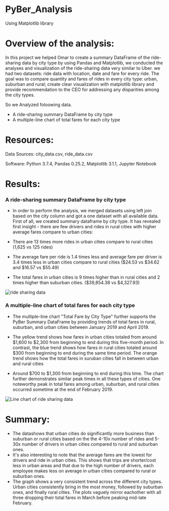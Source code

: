 # PyBer_Analysis
Using Matplotlib library

# Overview of the analysis:

 In this project we helped Omar to create a summary DataFrame of the ride-sharing data by city type by using Pandas and Matplotlib,
 we conducted the analyses and visualization of the ride-sharing data very similar to Uber. we had two datasets: ride data with location, date and fare for every ride.  The goal was to compare quantity and fares of rides in every city type: urban, suburban and rural; create clear visualization with matplotlib library and provide recommendation to the CEO for addressing any disparities among the city types.

 So we Analyzed foloowing data.
 
 - A ride-sharing summary DataFrame by city type
 - A multiple-line chart of total fares for each city type


# Resources:

Data Sources: city_data.csv, ride_data.csv

Software: Python 3.7.4, Pandas 0.25.2, Matplotlib 3.1.1, Jupyter Notebook

# Results: 

###  A ride-sharing summary DataFrame by city type

- In order to perform the analysis, we merged datasets using left join based on the city column and got a one dataset with all available data. First of all, we created summary dataframe by city type. It has revealed first insight - there are few drivers and rides in rural cities with higher average fares compare to urban cities:

- There are 13 times more rides in urban cities compare to rural cities (1,625 vs 125 rides)
- The average fare per ride is 1.4 times less and average fare per driver is 3.4 times less in urban cities compare to rural cities ($24.53 vs $34.62 and $16.57 vs $55.49)
- The total fares in urban cities is 9 times higher than in rural cities and 2 times higher than suburban cities. ($39,854.38 vs $4,327.93) 

![ride sharing data](https://user-images.githubusercontent.com/96400887/168848418-1c359844-5e45-4566-a400-05d0ace1d45c.png)

### A multiple-line chart of total fares for each city type

- The multiple-line chart "Total Fare by City Type" further supports the PyBer Summary DataFrame by providing trends of total fares in rural, suburban, and urban cities between January 2019 and April 2019. 
 
- The yellow trend shows how fares in urban cities totaled from around $1,600 to $2,300 from beginning to end during this five-month period. In contrast, the blue trend shows how fares in rural cities totaled around $300 from beginning to end during the same time period. The orange trend shows how the total fares in suruban cities fall in between urban and rural cities

- Around $700 to $1,300 from beginning to end during this time. The chart further demonstrates similar peak times in all these types of cities. One noteworthy peak in total fares among urban, suburban, and rural cities occurred sometime at the end of February 2019.

![Line chart of ride sharing data](https://user-images.githubusercontent.com/96400887/168849944-d21a2d97-74d3-413f-9f5f-e016cf32c7c9.png)

# Summary:

- The datashows that urban cities do significantly more business than suburban or rural cities based on the the 4-10x number of rides and 5-30x number of drivers in urban cities compared to rural and suburban ones.
- It's also interesting to note that the average fares are the lowest for drivers and ride in urban cities. This shows that trips are shorter/cost less in urban areas and that due to the high number of drivers, each employee makes less on average in urban cities compared to rural or suburban ones.
- The graph shows a very consistent trend across the different city types. Urban cities consistently bring in the most money, followed by suburban ones, and finally rural cities. The plots vaguely mirror eachother with all three dropping their total fares in March before peaking mid-late February.









